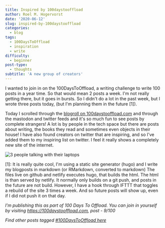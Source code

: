```yaml
---
title: Inspired by 100daystooffload
author: Roel M. Hogervorst
date: '2020-06-12'
slug: inspired-by-100daystooffload
categories:
  - blog
tags:
  - 100DaysToOffload
  - inspiration
  - write
difficulty:
  - beginner
post-type:
  - thoughts
subtitle: 'A new group of creators'
---
```



I wanted to join in on the 100DaysToOffload, a writing challenge to write 100 posts in a year time. So that would mean 2 posts a week. I'm not really getting there, but it goes in bursts. So I didn't do a lot in the past week, but I wrote three posts today, (but I'm planning them in the future [1]). 

Today I scrolled through the [blogroll on 100daystooffload.com](https://100daystooffload.com/blogroll.html) and through the mastodon and twitter feeds and it's so much fun to see posts by complete strangers! 
A lot is by people in the tech space but there are posts about writing, the books they read and sometimes even objects in their house! I have also found creators on twitter that are inspiring, and so I've added them to my inspiring list on twitter. I feel it really shows a completely new site of the internet. 

![3 people talking with their laptops](images/wocintech.jpg)

[1]: It is really quite cool, I'm using a static site generator (hugo) and I write my blogposts in markdown (or RMarkdown, converted to markdown) The files live on github and netlify executes hugo, that builds the html. The html is than served by netlify. It normally only builds on a git push, and posts in the future are not build. However, I have a hook through IFTTT that toggles a rebuild of the site 3 times a week. And so future posts will show up, even if I did not push it on that day.


*I’m publishing this as part of 100 Days To Offload. You can join in yourself by visiting https://100daystooffload.com, post - 9/100*

*Find other posts tagged  [#100DaysToOffload here](https://notes.rmhogervorst.nl/tags/100DaysToOffload/)*
